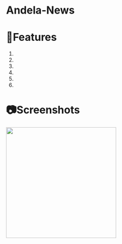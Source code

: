 # Andela-News

# 📲Features
1. 
2. 
3. 
4. 
5. 
6. 

# 📷Screenshots

<a href="url"><img src="https://user-images.githubusercontent.com/75988940/112764143-f2f53f00-900f-11eb-9caf-a6c2ba5fcf1b.gif" align="left" width="300" ></a>
